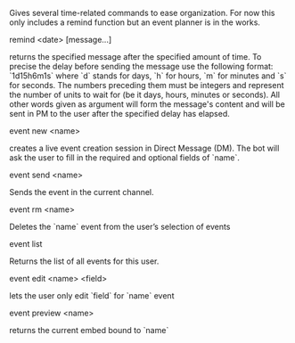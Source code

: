 Gives several time-related commands to ease organization. For now this only includes a remind function but an event planner is in the works.

<div class="command">
  <div class="command-head" clearance="anyone">
    remind &lt;date&gt; [message...] 
  </div>
  <div class="command-desc">
    <p>returns the specified message after the specified amount of time. To precise the delay before sending the message use the following format: `1d15h6m1s` where `d` stands for days, `h` for hours, `m` for minutes and `s` for seconds. The numbers preceding them must be integers and represent the number of units to wait for (be it days, hours, minutes or seconds). All other words given as argument will form the message's content and will be sent in PM to the user after the specified delay has elapsed.</p>
  </div>
</div>

<div class="command">
  <div class="command-head" clearance="anyone">
    event new &lt;name&gt;
  </div>
  <div class="command-desc">
    <p>creates a live event creation session in Direct Message (DM). The bot will ask the user to fill in the required and optional fields of `name`.</p>
  </div>
</div>

<div class="command">
  <div class="command-head" clearance="anyone">
    event send &lt;name&gt;
  </div>
  <div class="command-desc">
    <p>Sends the event in the current channel.</p>
  </div>
</div>

<div class="command">
  <div class="command-head" clearance="anyone">
    event rm &lt;name&gt;
  </div>
  <div class="command-desc">
    <p>Deletes the `name` event from the user’s selection of events</p>
  </div>
</div>

<div class="command">
  <div class="command-head" clearance="anyone">
    event list
  </div>
  <div class="command-desc">
    <p>Returns the list of all events for this user.</p>
  </div>
</div>

<div class="command">
  <div class="command-head" clearance="anyone">
    event edit &lt;name&gt; &lt;field&gt;
  </div>
  <div class="command-desc">
    <p>lets the user only edit `field` for `name` event </p>
  </div>
</div>

<div class="command">
  <div class="command-head" clearance="anyone">
    event preview &lt;name&gt;
  </div>
  <div class="command-desc">
    <p>returns the current embed bound to `name`</p>
  </div>
</div>

